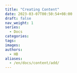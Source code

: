 ```yaml
---
title: "Creating Content"
date: 2023-03-07T00:50:54+08:00
draft: false
nav_weight: 1
series:
  - Docs
categories:
tags:
images:
authors:
  - HB
aliases:
  - /en/docs/content/add/
---
```


<!--more-->
